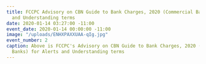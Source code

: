 ```yaml
---
title: FCCPC Advisory on CBN Guide to Bank Charges, 2020 (Commercial Banks) for Alerts
  and Understanding terms
date: 2020-01-14 03:27:00 -11:00
event_date: 2020-01-14 00:00:00 -11:00
image: "/uploads/ENHXPAXXUAA-qIg.jpg"
event_number: 2
caption: Above is FCCPC's Advisory on CBN Guide to Bank Charges, 2020 (Commercial
  Banks) for Alerts and Understanding terms
---
```


